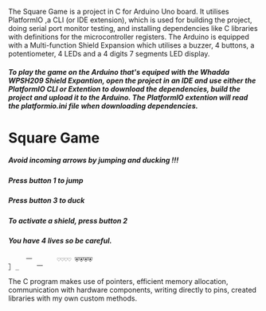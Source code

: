 The Square Game is a project in C for Arduino Uno board. 
It utilises PlatformIO ,a CLI (or IDE extension), which is used for building the project, doing serial port monitor testing, and installing dependencies like C libraries with definitions for the microcontroller registers. 
The Arduino is equipped with a Multi-function Shield Expansion which utilises a buzzer, 4 buttons, a potentiometer, 4 LEDs and a 4 digits 7 segments LED display.

##### To play the game on the Arduino that's equiped with the Whadda WPSH209 Shield Expantion, open the project in an IDE and use either the PlatformIO CLI or Extention to download the dependencies, build the project and upload it to the Arduino. The PlatformIO extention will read the platformio.ini file when downloading dependencies.

# Square Game
##### Avoid incoming arrows by jumping and ducking !!!
##### Press button 1 to jump
##### Press button 3 to duck
##### To activate a shield, press button 2

##### You have 4 lives so be careful.

```
     ⎻       ♡♡♡♡ ⛨⛨⛨⛨
⃞  _     ⎻   
```

The C program makes use of pointers, efficient memory allocation, communication with hardware components, writing directly to pins, created libraries with my own custom methods. 

